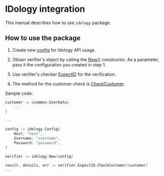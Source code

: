 # IDology integration

This manual describes how to use `idology` package.

## How to use the package

1) Create new [config](contract.go#L9) for Idology API usage.

2) Obtain verifier's object by calling the [New()](contract.go#L24) constructor. As a parameter, pass it the configuration you created in step 1.

3) Use verifier's checker [ExpectID](contract.go#L19) for the verification.

4) The method for the customer check is [CheckCustomer](contract.go#L32).

Sample code:

```go
customer := &common.UserData{
    ...
}

...

config := idology.Config{
    Host: "host",
    Username: "username",
    Password: "password",
}

verifier := idology.New(config)

result, details, err := verifier.ExpectID.CheckCustomer(customer)
...
```
